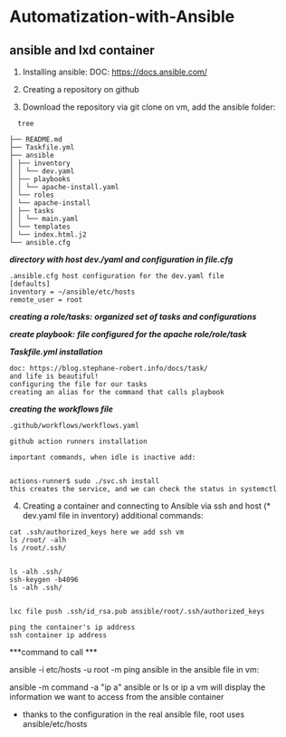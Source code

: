 # Automatization-with-Ansible

## ansible and lxd container

1. Installing ansible:
DOC: https://docs.ansible.com/

2. Creating a repository on github

3. Download the repository via git clone on vm, add the ansible folder:
```
  tree

├── README.md
├── Taskfile.yml
├── ansible
│ ├── inventory
│ │ └── dev.yaml
│ ├── playbooks
│ │ └── apache-install.yaml
│ └── roles
│ └── apache-install
│ ├── tasks
│ │ └── main.yaml
│ └── templates
│ └── index.html.j2
└── ansible.cfg
```


***directory with host dev./yaml and configuration in file.cfg***

```
.ansible.cfg host configuration for the dev.yaml file
[defaults]
inventory = ~/ansible/etc/hosts
remote_user = root
```

***creating a role/tasks:***
***organized set of tasks and configurations***

***create playbook:***
***file configured for the apache role/role/task***

***Taskfile.yml installation***

```
doc: https://blog.stephane-robert.info/docs/task/
and life is beautiful!
configuring the file for our tasks
creating an alias for the command that calls playbook
```

***creating the workflows file***

```
.github/workflows/workflows.yaml

github action runners installation

important commands, when idle is inactive add:


actions-runner$ sudo ./svc.sh install
this creates the service, and we can check the status in systemctl
```





4. Creating a container and connecting to Ansible via ssh and host (* dev.yaml file in inventory)
  additional commands:
```
cat .ssh/authorized_keys here we add ssh vm
ls /root/ -alh
ls /root/.ssh/


ls -alh .ssh/
ssh-keygen -b4096
ls -alh .ssh/


lxc file push .ssh/id_rsa.pub ansible/root/.ssh/authorized_keys

ping the container's ip address
ssh container ip address
```

***command to call ***

ansible -i etc/hosts -u root -m ping ansible
in the ansible file in vm:


ansible -m command -a "ip a" ansible or ls or ip a vm will display the information we want to access from the ansible container
- thanks to the configuration in the real ansible file, root uses ansible/etc/hosts
